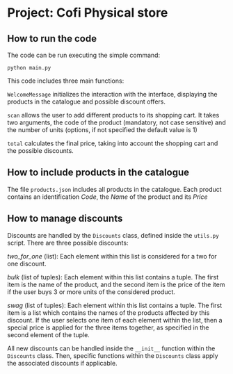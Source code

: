 # Project: Cofi Physical store

## How to run the code

The code can be run executing the simple command:

```
python main.py
```

This code includes three main functions:

 ```WelcomeMessage``` initializes the interaction with the interface, displaying the products in the catalogue and possible discount offers.

```scan``` allows the user to add different products to its shopping cart. It takes two arguments, the code of the product (mandatory, not case sensitive) and the number of units (options, if not specified the default value is 1)

```total``` calculates the final price, taking into account the shopping cart and the possible discounts.

## How to include products in the catalogue

The file ```products.json``` includes all products in the catalogue. Each product contains an identification *Code*, the *Name* of the product and its *Price*

## How to manage discounts

Discounts are handled by the ```Discounts``` class, defined inside the ```utils.py``` script. There are three possible discounts:

*two_for_one* (list): Each element within this list is considered for a two for one discount.

*bulk* (list of tuples): Each element within this list contains a tuple. The first item is the name of the product, and the second item is the price of the item if the user buys 3 or more units of the considered product.

*swag* (list of tuples): Each element within this list contains a tuple. The first item is a list which contains the names of the products affected by this discount. If the user selects one item of each element within the list, then a special price is applied for the three items together, as specified in the second element of the tuple. 

All new discounts can be handled inside the ```__init__``` function within the ```Discounts``` class. Then, specific functions within the ```Discounts``` class apply the associated discounts if applicable.